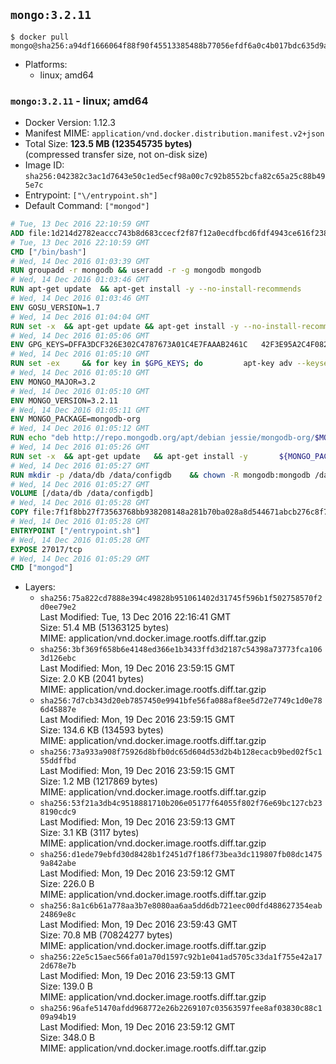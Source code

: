 ## `mongo:3.2.11`

```console
$ docker pull mongo@sha256:a94df1666064f88f90f45513385488b77056efdf6a0c4b017bdc635d9a88ab19
```

-	Platforms:
	-	linux; amd64

### `mongo:3.2.11` - linux; amd64

-	Docker Version: 1.12.3
-	Manifest MIME: `application/vnd.docker.distribution.manifest.v2+json`
-	Total Size: **123.5 MB (123545735 bytes)**  
	(compressed transfer size, not on-disk size)
-	Image ID: `sha256:042382c3ac1d7643e50c1ed5ecf98a00c7c92b8552bcfa82c65a25c88b495e7c`
-	Entrypoint: `["\/entrypoint.sh"]`
-	Default Command: `["mongod"]`

```dockerfile
# Tue, 13 Dec 2016 22:10:59 GMT
ADD file:1d214d2782eaccc743b8d683ccecf2f87f12a0ecdfbcd6fdf4943ce616f23870 in / 
# Tue, 13 Dec 2016 22:10:59 GMT
CMD ["/bin/bash"]
# Wed, 14 Dec 2016 01:03:39 GMT
RUN groupadd -r mongodb && useradd -r -g mongodb mongodb
# Wed, 14 Dec 2016 01:03:46 GMT
RUN apt-get update 	&& apt-get install -y --no-install-recommends 		numactl 	&& rm -rf /var/lib/apt/lists/*
# Wed, 14 Dec 2016 01:03:46 GMT
ENV GOSU_VERSION=1.7
# Wed, 14 Dec 2016 01:04:04 GMT
RUN set -x 	&& apt-get update && apt-get install -y --no-install-recommends ca-certificates wget && rm -rf /var/lib/apt/lists/* 	&& wget -O /usr/local/bin/gosu "https://github.com/tianon/gosu/releases/download/$GOSU_VERSION/gosu-$(dpkg --print-architecture)" 	&& wget -O /usr/local/bin/gosu.asc "https://github.com/tianon/gosu/releases/download/$GOSU_VERSION/gosu-$(dpkg --print-architecture).asc" 	&& export GNUPGHOME="$(mktemp -d)" 	&& gpg --keyserver ha.pool.sks-keyservers.net --recv-keys B42F6819007F00F88E364FD4036A9C25BF357DD4 	&& gpg --batch --verify /usr/local/bin/gosu.asc /usr/local/bin/gosu 	&& rm -r "$GNUPGHOME" /usr/local/bin/gosu.asc 	&& chmod +x /usr/local/bin/gosu 	&& gosu nobody true 	&& apt-get purge -y --auto-remove ca-certificates wget
# Wed, 14 Dec 2016 01:05:06 GMT
ENV GPG_KEYS=DFFA3DCF326E302C4787673A01C4E7FAAAB2461C 	42F3E95A2C4F08279C4960ADD68FA50FEA312927
# Wed, 14 Dec 2016 01:05:10 GMT
RUN set -ex 	&& for key in $GPG_KEYS; do 		apt-key adv --keyserver ha.pool.sks-keyservers.net --recv-keys "$key"; 	done
# Wed, 14 Dec 2016 01:05:10 GMT
ENV MONGO_MAJOR=3.2
# Wed, 14 Dec 2016 01:05:10 GMT
ENV MONGO_VERSION=3.2.11
# Wed, 14 Dec 2016 01:05:11 GMT
ENV MONGO_PACKAGE=mongodb-org
# Wed, 14 Dec 2016 01:05:12 GMT
RUN echo "deb http://repo.mongodb.org/apt/debian jessie/mongodb-org/$MONGO_MAJOR main" > /etc/apt/sources.list.d/mongodb-org.list
# Wed, 14 Dec 2016 01:05:26 GMT
RUN set -x 	&& apt-get update 	&& apt-get install -y 		${MONGO_PACKAGE}=$MONGO_VERSION 		${MONGO_PACKAGE}-server=$MONGO_VERSION 		${MONGO_PACKAGE}-shell=$MONGO_VERSION 		${MONGO_PACKAGE}-mongos=$MONGO_VERSION 		${MONGO_PACKAGE}-tools=$MONGO_VERSION 	&& rm -rf /var/lib/apt/lists/* 	&& rm -rf /var/lib/mongodb 	&& mv /etc/mongod.conf /etc/mongod.conf.orig
# Wed, 14 Dec 2016 01:05:27 GMT
RUN mkdir -p /data/db /data/configdb 	&& chown -R mongodb:mongodb /data/db /data/configdb
# Wed, 14 Dec 2016 01:05:27 GMT
VOLUME [/data/db /data/configdb]
# Wed, 14 Dec 2016 01:05:28 GMT
COPY file:7f1f8bb27f73563768bb938208148a281b70ba028a8d544671abcb276c8f741c in /entrypoint.sh 
# Wed, 14 Dec 2016 01:05:28 GMT
ENTRYPOINT ["/entrypoint.sh"]
# Wed, 14 Dec 2016 01:05:28 GMT
EXPOSE 27017/tcp
# Wed, 14 Dec 2016 01:05:29 GMT
CMD ["mongod"]
```

-	Layers:
	-	`sha256:75a822cd7888e394c49828b951061402d31745f596b1f502758570f2d0ee79e2`  
		Last Modified: Tue, 13 Dec 2016 22:16:41 GMT  
		Size: 51.4 MB (51363125 bytes)  
		MIME: application/vnd.docker.image.rootfs.diff.tar.gzip
	-	`sha256:3bf369f658b6e4148ed366e1b3433ffd3d2187c54398a73773fca1063d126ebc`  
		Last Modified: Mon, 19 Dec 2016 23:59:15 GMT  
		Size: 2.0 KB (2041 bytes)  
		MIME: application/vnd.docker.image.rootfs.diff.tar.gzip
	-	`sha256:7d7cb343d20eb7857450e9941bfe56fa088af8ee5d72e7749c1d0e786d45887e`  
		Last Modified: Mon, 19 Dec 2016 23:59:15 GMT  
		Size: 134.6 KB (134593 bytes)  
		MIME: application/vnd.docker.image.rootfs.diff.tar.gzip
	-	`sha256:73a933a908f75926d8bfb0dc65d604d53d2b4b128ecacb9bed02f5c155ddffbd`  
		Last Modified: Mon, 19 Dec 2016 23:59:15 GMT  
		Size: 1.2 MB (1217869 bytes)  
		MIME: application/vnd.docker.image.rootfs.diff.tar.gzip
	-	`sha256:53f21a3db4c9518881710b206e05177f64055f802f76e69bc127cb238190cdc9`  
		Last Modified: Mon, 19 Dec 2016 23:59:13 GMT  
		Size: 3.1 KB (3117 bytes)  
		MIME: application/vnd.docker.image.rootfs.diff.tar.gzip
	-	`sha256:d1ede79ebfd30d8428b1f2451d7f186f73bea3dc119807fb08dc14759a842abe`  
		Last Modified: Mon, 19 Dec 2016 23:59:12 GMT  
		Size: 226.0 B  
		MIME: application/vnd.docker.image.rootfs.diff.tar.gzip
	-	`sha256:8a1c6b61a778aa3b7e8080aa6aa5dd6db721eec00dfd488627354eab24869e8c`  
		Last Modified: Mon, 19 Dec 2016 23:59:43 GMT  
		Size: 70.8 MB (70824277 bytes)  
		MIME: application/vnd.docker.image.rootfs.diff.tar.gzip
	-	`sha256:22e5c15aec566fa01a70d1597c92b1e041ad5705c33da1f755e42a172d678e7b`  
		Last Modified: Mon, 19 Dec 2016 23:59:13 GMT  
		Size: 139.0 B  
		MIME: application/vnd.docker.image.rootfs.diff.tar.gzip
	-	`sha256:96afe51470afdd968772e26b2269107c03563597fee8af03830c88c109a94b19`  
		Last Modified: Mon, 19 Dec 2016 23:59:12 GMT  
		Size: 348.0 B  
		MIME: application/vnd.docker.image.rootfs.diff.tar.gzip
